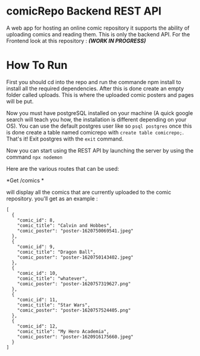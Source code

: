 # comicRepo Backend REST API

A web app for hosting an online comic repository it supports the ability of uploading comics and reading them.
This is only the backend API. For the Frontend look at this repository : ___(WORK IN PROGRESS)___

# How To Run

First you should cd into the repo and run the commande npm install to install
all the required dependencies. After this is done create an empty folder
called uploads. This is where the uploaded comic posters and pages will be put.

Now you must have postgreSQL installed on your machine (A quick google search will teach you how, the installation is different depending on your OS). You can use the default postgres user like so `psql postgres` once this is done create a table named comicrepo with `create table comicrepo;`. That's it! Exit postgres with the `exit` command.

Now you can start using the REST API by launching the server by using the command
`npx nodemon`

Here are the various routes that can be used: 

*Get /comics *

will display all the comics that are currently uploaded to the comic repository. you'll get as an example :
```
[
  {
    "comic_id": 8,
    "comic_title": "Calvin and Hobbes",
    "comic_poster": "poster-1620750069541.jpeg"
  },
  {
    "comic_id": 9,
    "comic_title": "Dragon Ball",
    "comic_poster": "poster-1620750143402.jpeg"
  },
  {
    "comic_id": 10,
    "comic_title": "whatever",
    "comic_poster": "poster-1620757319627.png"
  },
  {
    "comic_id": 11,
    "comic_title": "Star Wars",
    "comic_poster": "poster-1620757524405.png"
  },
  {
    "comic_id": 12,
    "comic_title": "My Hero Academia",
    "comic_poster": "poster-1620916175660.jpeg"
  }
]

```

